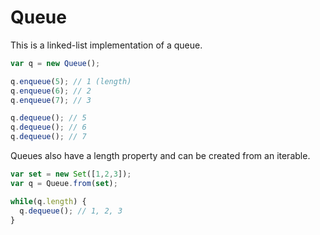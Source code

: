 # Queue

This is a linked-list implementation of a queue.

```javascript
var q = new Queue();

q.enqueue(5); // 1 (length)
q.enqueue(6); // 2
q.enqueue(7); // 3

q.dequeue(); // 5
q.dequeue(); // 6
q.dequeue(); // 7
```

Queues also have a length property and can be created from an iterable.

```javascript
var set = new Set([1,2,3]);
var q = Queue.from(set);

while(q.length) {
  q.dequeue(); // 1, 2, 3
}
```
